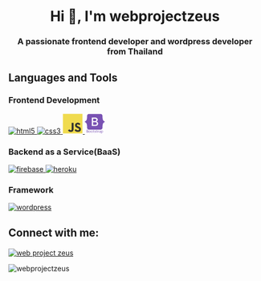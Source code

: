 <h1 align="center">Hi 👋, I'm webprojectzeus</h1>
<h3 align="center">A passionate frontend developer and wordpress developer from Thailand</h3>
<h2 align="left">Languages and Tools</h2>
<h3 align="left">Frontend Development</h3>
<p align="left">
    <a href="https://www.w3.org/html/" target="_blank" rel="noreferrer">
        <img src="https://www.vectorlogo.zone/logos/w3_html5/w3_html5-icon.svg" alt="html5" width="40" height="40"/>
    </a>
    <a href="https://www.w3schools.com/css/" target="_blank" rel="noreferrer">
        <img src="https://www.vectorlogo.zone/logos/w3_css/w3_css-official.svg" alt="css3" width="40" height="40"/>
    </a>
    <a href="https://developer.mozilla.org/en-US/docs/Web/JavaScript" target="_blank" rel="noreferrer">
        <img src="https://raw.githubusercontent.com/devicons/devicon/master/icons/javascript/javascript-original.svg" alt="javascript" width="40" height="40"/>
    </a>
    <a href="https://getbootstrap.com" target="_blank" rel="noreferrer">
        <img src="https://raw.githubusercontent.com/devicons/devicon/master/icons/bootstrap/bootstrap-plain-wordmark.svg" alt="bootstrap" width="40" height="40"/>
    </a>
</p>
<h3 align="left">Backend as a Service(BaaS)</h3>
<p align="left">
    <a href="https://firebase.google.com/" target="_blank" rel="noreferrer">
        <img src="https://www.vectorlogo.zone/logos/firebase/firebase-icon.svg" alt="firebase" width="40" height="40"/>
    </a>
    <a href="https://heroku.com" target="_blank" rel="noreferrer">
        <img src="https://www.vectorlogo.zone/logos/heroku/heroku-icon.svg" alt="heroku" width="40" height="40"/>
    </a>
</p>
<h3 align="left">Framework</h3>
<p align="left">
    <a href="https://th.wordpress.org/" target="_blank" rel="noreferrer">
        <img src="https://www.vectorlogo.zone/logos/wordpress/wordpress-icon.svg" alt="wordpress" width="40" height="40"/>
    </a>
</p>
<h2 align="left">Connect with me:</h2>
<p align="left">
    <a href="https://www.linkedin.com/in/web-zeus-8b32a6234/" target="blank">
        <img align="center" src="https://raw.githubusercontent.com/rahuldkjain/github-profile-readme-generator/master/src/images/icons/Social/linked-in-alt.svg" alt="web project zeus" height="30" width="40" />
    </a>
</p>
<p align="left"><img src="https://komarev.com/ghpvc/?username=webprojectzeus&label=Profile%20views&color=0e75b6&style=flat" alt="webprojectzeus" /></p>